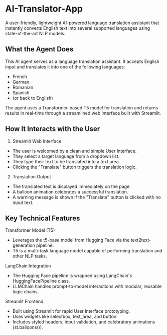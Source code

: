 # AI-Translator-App
A user-friendly, lightweight AI-powered language translation assistant that instantly converts English text into several supported languages using state-of-the-art NLP models.

## What the Agent Does
This AI agent serves as a language translation assistant. It accepts English input and translates it into one of the following languages:
- French
- German
- Romanian
- Spanish
- (or back to English)

The agent uses a Transformer-based T5 model for translation and returns results in real-time through a streamlined web interface built with Streamlit.

## How It Interacts with the User
1. Streamlit Web Interface
- The user is welcomed by a clean and simple User Interface.
- They select a target language from a dropdown list.
- They type their text to be translated into a text area.
- Clicking the "Translate" button triggers the translation logic.
2. Translation Output
- The translated text is displayed immediately on the page.
- A balloon animation celebrates a successful translation.
- A warning message is shown if the "Translate" button is clicked with no input text.

## Key Technical Features
 Transformer Model (T5)
- Leverages the t5-base model from Hugging Face via the text2text-generation pipeline.
- T5 is a multi-task language model capable of performing translation and other NLP tasks.

LangChain Integration
- The Hugging Face pipeline is wrapped using LangChain's HuggingFacePipeline class.
- LLMChain handles prompt-to-model interactions with modular, reusable logic chains.

Streamlit Frontend
- Built using Streamlit for rapid User Interface prototyping.
- Uses widgets like selectbox, text_area, and button.
- Includes styled headers, input validation, and celebratory animations (st.balloons()).

